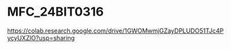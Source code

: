 # MFC_24BIT0316
https://colab.research.google.com/drive/1GWOMwmjGZayDPLUDO51TJc4PycyUXZlO?usp=sharing
